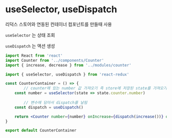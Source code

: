# useSelector, useDispatch

리덕스 스토어와 연동된 컨테이너 컴포넌트를 만들때 사용

`useSelector` 는 상태 조회

`useDispatch` 는 액션 생성

```jsx
import React from 'react'
import Counter from '../components/Counter'
import { increase, decrease } from '../modules/counter'

import { useSelector, useDispatch } from 'react-redux'

const CounterContainer = () => {
		// counter에 있는 number 값 가져오기 즉 store에 저장된 state를 가져오기
    const number = useSelector(state => state.counter.number)
	
		// 변수에 담아서 dispatch를 날림
    const dispatch = useDispatch()

    return <Counter number={number} onIncrease={dispatch(increase())} onDecrease={dispatch(decrease)} />
}

export default CounterContainer
```
